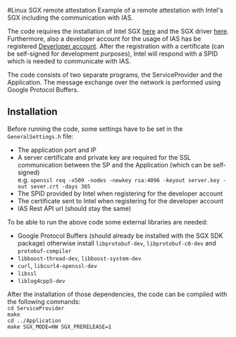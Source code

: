 #Linux SGX remote attestation
Example of a remote attestation with Intel's SGX including the communication with IAS.

The code requires the installation of Intel SGX [here](https://github.com/01org/linux-sgx) and 
the SGX driver [here](https://github.com/01org/linux-sgx-driver). Furthermore, also a developer account
for the usage of IAS has be registered [Deverloper account](https://software.intel.com/en-us/sgx).
After the registration with a certificate (can be self-signed for development purposes), Intel will
respond with a SPID which is needed to communicate with IAS. 

The code consists of two separate programs, the ServiceProvider and the Application.
The message exchange over the network is performed using Google Protocol Buffers. 

## Installation

Before running the code, some settings have to be set in the ```GeneralSettings.h``` file:
* The application port and IP 
* A server certificate and private key are required for the SSL communication between the SP and the Application (which can be self-signed)<br /> 
e.g. ```openssl req -x509 -nodes -newkey rsa:4096 -keyout server.key -out sever.crt -days 365```
* The SPID provided by Intel when registering for the developer account
* The certificate sent to Intel when registering for the developer account
* IAS Rest API url (should stay the same)

To be able to run the above code some external libraries are needed:

* Google Protocol Buffers (should already be installed with the SGX SDK package) otherwise install ```libprotobuf-dev```, ```libprotobuf-c0-dev``` and ```protobuf-compiler```
* ```libboost-thread-dev```, ```libboost-system-dev```
* ```curl```, ```libcurl4-openssl-dev```
* ```libssl```
* ```liblog4cpp5-dev```


After the installation of those dependencies, the code can be compiled with the following commands:<br/>
```cd ServiceProvider```<br />
```make```<br />
```cd ../Application```<br />
```make SGX_MODE=HW SGX_PRERELEASE=1```
